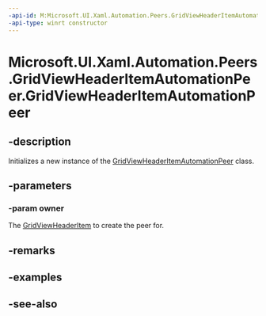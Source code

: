 ```yaml
---
-api-id: M:Microsoft.UI.Xaml.Automation.Peers.GridViewHeaderItemAutomationPeer.#ctor(Microsoft.UI.Xaml.Controls.GridViewHeaderItem)
-api-type: winrt constructor
---
```


<!-- Method syntax
public GridViewHeaderItemAutomationPeer(Windows.UI.Xaml.Controls.GridViewHeaderItem owner)
-->

# Microsoft.UI.Xaml.Automation.Peers.GridViewHeaderItemAutomationPeer.GridViewHeaderItemAutomationPeer

## -description
Initializes a new instance of the [GridViewHeaderItemAutomationPeer](gridviewheaderitemautomationpeer.md) class.

## -parameters
### -param owner
The [GridViewHeaderItem](../microsoft.ui.xaml.controls/gridviewheaderitem.md) to create the peer for.

## -remarks

## -examples

## -see-also
